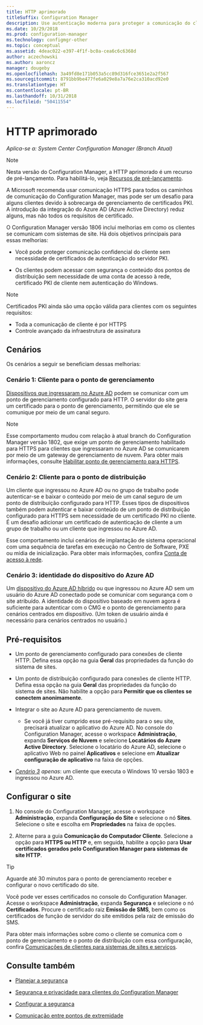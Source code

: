 ```yaml
---
title: HTTP aprimorado
titleSuffix: Configuration Manager
description: Use autenticação moderna para proteger a comunicação do cliente sem a necessidade de certificados PKI.
ms.date: 10/29/2018
ms.prod: configuration-manager
ms.technology: configmgr-other
ms.topic: conceptual
ms.assetid: 4deac022-e397-4f1f-bc0a-cea6c6c6368d
author: aczechowski
ms.author: aaroncz
manager: dougeby
ms.openlocfilehash: 3a49fd8e171b053a5cc89d316fce3651e2a2f567
ms.sourcegitcommit: 8791bb9be477fe6a029e8a7a76e2ca310acd92e0
ms.translationtype: HT
ms.contentlocale: pt-BR
ms.lasthandoff: 10/31/2018
ms.locfileid: "50411554"
---
```

# <a name="enhanced-http"></a>HTTP aprimorado

*Aplica-se a: System Center Configuration Manager (Branch Atual)*

<!--1356889,1358460-->

> [!Note]  
> Nesta versão do Configuration Manager, a HTTP aprimorado é um recurso de pré-lançamento. Para habilitá-lo, veja [Recursos de pré-lançamento](/sccm/core/servers/manage/pre-release-features).  

A Microsoft recomenda usar comunicação HTTPS para todos os caminhos de comunicação do Configuration Manager, mas pode ser um desafio para alguns clientes devido à sobrecarga de gerenciamento de certificados PKI. A introdução da integração do Azure AD (Azure Active Directory) reduz alguns, mas não todos os requisitos de certificado. 

O Configuration Manager versão 1806 inclui melhorias em como os clientes se comunicam com sistemas de site. Há dois objetivos principais para essas melhorias:  

- Você pode proteger comunicação confidencial do cliente sem necessidade de certificados de autenticação do servidor PKI.  

- Os clientes podem acessar com segurança o conteúdo dos pontos de distribuição sem necessidade de uma conta de acesso à rede, certificado PKI de cliente nem autenticação do Windows.  

> [!Note]  
> Certificados PKI ainda são uma opção válida para clientes com os seguintes requisitos:   
> - Toda a comunicação de cliente é por HTTPS  
> - Controle avançado da infraestrutura de assinatura  


## <a name="bkmk_scenario"></a> Cenários

Os cenários a seguir se beneficiam dessas melhorias:  


### <a name="bkmk_scenario1"></a> Cenário 1: Cliente para o ponto de gerenciamento
<!--1356889-->

[Dispositivos que ingressaram no Azure AD](https://docs.microsoft.com/azure/active-directory/device-management-introduction#azure-ad-joined-devices) podem se comunicar com um ponto de gerenciamento configurado para HTTP. O servidor do site gera um certificado para o ponto de gerenciamento, permitindo que ele se comunique por meio de um canal seguro.   

> [!Note]  
> Esse comportamento mudou com relação à atual branch do Configuration Manager versão 1802, que exige um ponto de gerenciamento habilitado para HTTPS para clientes que ingressaram no Azure AD se comunicarem por meio de um gateway de gerenciamento de nuvem. Para obter mais informações, consulte [Habilitar ponto de gerenciamento para HTTPS](/sccm/core/clients/manage/cmg/certificates-for-cloud-management-gateway#bkmk_mphttps).  


### <a name="bkmk_scenario2"></a> Cenário 2: Cliente para o ponto de distribuição
<!--1358228-->

Um cliente que ingressou no Azure AD ou no grupo de trabalho pode autenticar-se e baixar o conteúdo por meio de um canal seguro de um ponto de distribuição configurado para HTTP. Esses tipos de dispositivos também podem autenticar e baixar conteúdo de um ponto de distribuição configurado para HTTPS sem necessidade de um certificado PKI no cliente. É um desafio adicionar um certificado de autenticação de cliente a um grupo de trabalho ou um cliente que ingressou no Azure AD.

Esse comportamento inclui cenários de implantação de sistema operacional com uma sequência de tarefas em execução no Centro de Software, PXE ou mídia de inicialização. Para obter mais informações, confira [Conta de acesso à rede](/sccm/core/plan-design/hierarchy/accounts#network-access-account).<!--1358278-->


### <a name="bkmk_scenario3"></a> Cenário 3: identidade do dispositivo do Azure AD 
<!--1358460-->

Um [dispositivo do Azure AD híbrido](https://docs.microsoft.com/azure/active-directory/device-management-introduction#hybrid-azure-ad-joined-devices) ou que ingressou no Azure AD sem um usuário do Azure AD conectado pode se comunicar com segurança com o site atribuído. A identidade do dispositivo baseado em nuvem agora é suficiente para autenticar com o CMG e o ponto de gerenciamento para cenários centrados em dispositivo. (Um token de usuário ainda é necessário para cenários centrados no usuário.)  


## <a name="prerequisites"></a>Pré-requisitos  

- Um ponto de gerenciamento configurado para conexões de cliente HTTP. Defina essa opção na guia **Geral** das propriedades da função do sistema de sites.  

- Um ponto de distribuição configurado para conexões de cliente HTTP. Defina essa opção na guia **Geral** das propriedades da função do sistema de sites. Não habilite a opção para **Permitir que os clientes se conectem anonimamente**.  

- Integrar o site ao Azure AD para gerenciamento de nuvem.  

    - Se você já tiver cumprido esse pré-requisito para o seu site, precisará atualizar o aplicativo do Azure AD. No console do Configuration Manager, acesse o workspace **Administração**, expanda **Serviços de Nuvem** e selecione **Locatários do Azure Active Directory**. Selecione o locatário do Azure AD, selecione o aplicativo Web no painel **​​Aplicativos** e selecione em **Atualizar configuração de aplicativo** na faixa de opções.  

- *[Cenário 3](#bkmk_scenario3) apenas*: um cliente que executa o Windows 10 versão 1803 e ingressou no Azure AD. 



## <a name="configure-the-site"></a>Configurar o site

1. No console do Configuration Manager, acesse o workspace **Administração**, expanda **Configuração do Site** e selecione o nó **Sites**. Selecione o site e escolha em **Propriedades** na faixa de opções.  

2. Alterne para a guia **Comunicação do Computador Cliente**. Selecione a opção para **HTTPS ou HTTP** e, em seguida, habilite a opção para **Usar certificados gerados pelo Configuration Manager para sistemas de site HTTP**.  

> [!Tip]
> Aguarde até 30 minutos para o ponto de gerenciamento receber e configurar o novo certificado do site.

Você pode ver esses certificados no console do Configuration Manager. Acesse o workspace **Administração**, expanda **Segurança** e selecione o nó **Certificados**. Procure o certificado raiz **Emissão de SMS**, bem como os certificados de função de servidor do site emitidos pela raiz de emissão do SMS.

Para obter mais informações sobre como o cliente se comunica com o ponto de gerenciamento e o ponto de distribuição com essa configuração, confira [Comunicações de clientes para sistemas de sites e serviços](/sccm/core/plan-design/hierarchy/communications-between-endpoints#Planning_Client_to_Site_System).



## <a name="see-also"></a>Consulte também
- [Planejar a segurança](/sccm/core/plan-design/security/plan-for-security)  

- [Segurança e privacidade para clientes do Configuration Manager](/sccm/core/clients/deploy/plan/security-and-privacy-for-clients)  

- [Configurar a segurança](/sccm/core/plan-design/security/configure-security)  

- [Comunicação entre pontos de extremidade](/sccm/core/plan-design/hierarchy/communications-between-endpoints)  

